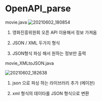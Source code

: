 # OpenAPI_parse



movie.java
![20210602_180854](https://user-images.githubusercontent.com/79763173/120453010-9cb8c980-c3cd-11eb-8a48-8c73f134b9b0.png)



1. 영화진흥위원회 오픈 API 이용해서 정보 가져옴

2. JSON / XML 두가지 형식

3. JSON형식 파싱 해서 원하는 정보만 출력 


movie_XMLtoJSON.java

![20210602_182638](https://user-images.githubusercontent.com/79763173/120456586-b6a7db80-c3d0-11eb-96fd-1b27fc8649b0.png)

1. json 으로 파싱 하는 라이브러리 추가 (메이븐)

2. xml 형식의 데이타를 JSON 형식으로 변환
